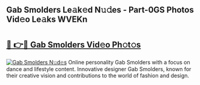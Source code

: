 ## Gab Smolders Le𝚊k𝚎d N𝚞𝚍es - Part-0GS Photos Vid𝚎o Le𝚊ks WVEKn

# <h2><a href="http://fbf87fy.evod.top/?m=Gab+Smolders">🔗 👉🔴 Gab Smolders Vid𝚎o Ph𝚘t𝚘s</a></h2>

[![Gab Smolders N𝚞d𝚎s](https://i.imgur.com/8V9OHl7.gif)](http://fbf87fy.evod.top/?m=Gab+Smolders)
Online personality Gab Smolders with a focus on dance and lifestyle content. Innovative designer Gab Smolders, known for their creative vision and contributions to the world of fashion and design. 
